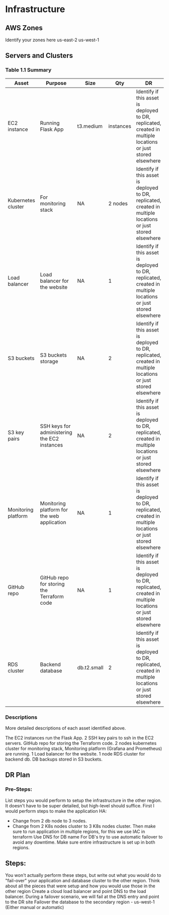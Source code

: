 # Infrastructure

## AWS Zones
Identify your zones here
us-east-2
us-west-1

## Servers and Clusters

###  Table 1.1 Summary
| Asset      | Purpose           | Size                                                                   | Qty                                                             | DR                                                                                                           |
|------------|-------------------|------------------------------------------------------------------------|-----------------------------------------------------------------|--------------------------------------------------------------------------------------------------------------|
| EC2 instance | Running Flask App | t3.medium  |  instances | Identify if this asset is deployed to DR, replicated, created in multiple locations or just stored elsewhere |
|  Kubernetes cluster | For monitoring stack | NA | 2 nodes | Identify if this asset is deployed to DR, replicated, created in multiple locations or just stored elsewhere |
| Load balancer | Load balancer for the website | NA  | 1 | Identify if this asset is deployed to DR, replicated, created in multiple locations or just stored elsewhere |
| S3 buckets | S3 buckets storage | NA | 2 | Identify if this asset is deployed to DR, replicated, created in multiple locations or just stored elsewhere |
| S3 key pairs | SSH keys for administering the EC2 instances | NA | 2| Identify if this asset is deployed to DR, replicated, created in multiple locations or just stored elsewhere |
|  Monitoring platform | Monitoring platform for the web application | NA | 1 | Identify if this asset is deployed to DR, replicated, created in multiple locations or just stored elsewhere |
| GitHub repo | GitHub repo for storing the Terraform code | NA | 1 | Identify if this asset is deployed to DR, replicated, created in multiple locations or just stored elsewhere |
| RDS cluster | Backend database | db.t2.small | 2 | Identify if this asset is deployed to DR, replicated, created in multiple locations or just stored elsewhere |

### Descriptions
More detailed descriptions of each asset identified above.

The EC2 instances run the Flask App. 2 SSH key pairs to ssh in the EC2 servers. GitHub repo for storing the Terraform code.
2 nodes kubernetes cluster for monitoring stack, Monitoring platform (Grafana and Prometheus) are running. 1 Load balancer for the website. 1 node RDS cluster for backend db. DB  backups stored in S3 buckets.

## DR Plan
### Pre-Steps:
List steps you would perform to setup the infrastructure in the other region. It doesn't have to be super detailed, but high-level should suffice.
First I would perform steps to make the application HA:
- Change from 2 db node to 3 nodes.
- Change from 2 K8s nodes cluster to 3 K8s nodes cluster.
Then make sure to run application in multiple regions, for this we use IAC in terraform
Use DNS for DB name
For DB's try to use automatic failover to avoid any downtime. 
Make sure entire infrastructure is set up in both regions. 

## Steps:
You won't actually perform these steps, but write out what you would do to "fail-over" your application and database cluster to the other region. Think about all the pieces that were setup and how you would use those in the other region
Create a cloud load balancer and point DNS to the load balancer. During a failover scenario, we will fail at the DNS entry and point to the DR site
Failover the database to the secondary region - us-west-1 (Either manual or automatic)